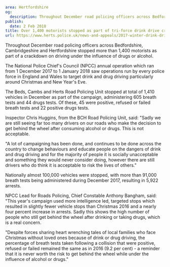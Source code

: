 ```yaml
area: Hertfordshire
og:
  description: Throughout December road policing officers across Bedfordshire, Cambridgeshire and Hertfordshire stopped more than 1,400 motorists as part of a crackdown on driving under the influence of drugs or alcohol.
publish:
  date: 2 Feb 2018
title: Over 1,400 motorists stopped as part of tri-force drink drive crackdown
url: https://www.herts.police.uk/news-and-appeals/2017-winter-drink-drive-campaign-results
```

Throughout December road policing officers across Bedfordshire, Cambridgeshire and Hertfordshire stopped more than 1,400 motorists as part of a crackdown on driving under the influence of drugs or alcohol.

The National Police Chief's Council (NPCC) annual operation which ran from 1 December 2017 to 1 January 2018 saw operations run by every police force in England and Wales to target drink and drug driving particularly around Christmas and New Year's Eve.

The Beds, Cambs and Herts Road Policing Unit stopped at total of 1,410 vehicles in December as part of the campaign, administering 605 breath tests and 44 drugs tests. Of these, 45 were positive, refused or failed breath tests and 22 positive drugs tests.

Inspector Chris Huggins, from the BCH Road Policing Unit, said: "Sadly we are still seeing far too many drivers on our roads who make the decision to get behind the wheel after consuming alcohol or drugs. This is not acceptable.

"A lot of campaigning has been done, and continues to be done across the country to change behaviours and educate people on the dangers of drink and drug driving and for the majority of people it is socially unacceptable and something they would never consider doing, however there are still drivers who do think it is acceptable to risk the lives of others."

Nationally almost 100,000 vehicles were stopped, with more than 91,000 breath tests being administered during December 2017, resulting in 5,922 arrests.

NPCC Lead for Roads Policing, Chief Constable Anthony Bangham, said: "This year's campaign used more intelligence led, targeted stops which resulted in slightly fewer vehicle stops than Christmas 2016 and a nearly four percent increase in arrests. Sadly this shows the high number of people who still get behind the wheel after drinking or taking drugs, which is a real concern.

"Despite forces sharing heart wrenching tales of local families who face Christmas without loved ones because of drink or drug driving, the percentage of breath tests taken following a collision that were positive, refused or failed remained the same as in 2016 (9.2 per cent) - a reminder that it is never worth the risk to get behind the wheel while under the influence of alcohol or drugs."
